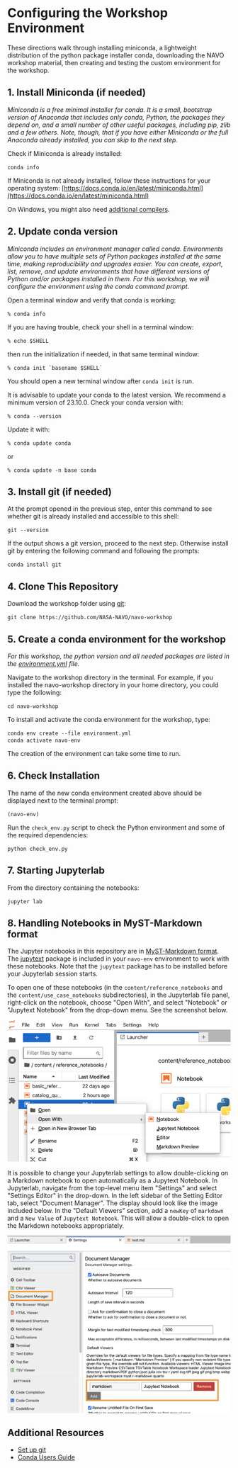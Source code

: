 # Configuring the Workshop Environment
These directions walk through installing miniconda, a lightweight distribution of the python package installer conda, downloading the NAVO workshop material, then creating and testing the custom environment for the  workshop.

## 1. Install Miniconda (if needed)

*Miniconda is a free minimal installer for conda. It is a small, bootstrap
version of Anaconda that includes only conda, Python, the packages they depend
on, and a small number of other useful packages, including pip, zlib and a few
others. Note, though, that if you have either Miniconda or the full Anaconda
already installed, you can skip to the next step.*

Check if Miniconda is already installed:

```console
conda info
```

If Miniconda is not already installed, follow these instructions for your
operating system: [https://docs.conda.io/en/latest/miniconda.html](https://docs.conda.io/en/latest/miniconda.html)

On Windows, you might also need
[additional compilers](https://github.com/conda/conda-build/wiki/Windows-Compilers).

## 2. Update conda version

*Miniconda includes an environment manager called conda. Environments
allow you to have multiple sets of Python packages installed at the same
time, making reproducibility and upgrades easier. You can create,
export, list, remove, and update environments that have different versions of
Python and/or packages installed in them. For this workshop, we will configure the environment using the conda command prompt.*

Open a terminal window and verify that conda is working:

    % conda info

If you are having trouble, check your shell in a terminal window:

    % echo $SHELL

then run the initialization if needed, in that same terminal window:

    % conda init `basename $SHELL`

You should open a new terminal window after `conda init` is run.

It is advisable to update your conda to the latest version. We recommend a minimum
version of 23.10.0. Check your conda version with:

    % conda --version

Update it with:

    % conda update conda

or

    % conda update -n base conda


## 3. Install git (if needed)

At the prompt opened in the previous step, enter this command to see whether git is already installed and accessible to this shell:

```console
git --version
```

If the output shows a git version, proceed to the next step.  Otherwise install git by entering the following command and following the prompts:

```console
conda install git
```

## 4. Clone This Repository

Download the workshop folder using
[git](https://help.github.com/articles/set-up-git/):

```console
git clone https://github.com/NASA-NAVO/navo-workshop
```

## 5. Create a conda environment for the workshop

*For this workshop, the python version and all needed packages are listed in the
[environment.yml](https://github.com/NASA-NAVO/navo-workshop/blob/main/environment.yml) file.*

Navigate to the workshop directory in the terminal. For example, if you installed
the navo-workshop directory in your home directory, you could type the
following:

```console
cd navo-workshop
```

To install and activate the conda environment for the workshop, type:

```console
conda env create --file environment.yml
conda activate navo-env
```

The creation of the environment can take some time to run.

## 6. Check Installation

The name of the new conda environment created above should be displayed next
to the terminal prompt:

```console
(navo-env)
```

Run the `check_env.py` script to check the Python environment and some of the
required dependencies:

```console
python check_env.py
```

## 7. Starting Jupyterlab
From the directory containing the notebooks:

```console
jupyter lab
```

## 8. Handling Notebooks in MyST-Markdown format

The Jupyter notebooks in this repository are in
[MyST-Markdown format](https://myst-nb.readthedocs.io/en/v0.13.2/use/markdown.html).
The [jupytext](https://jupytext.readthedocs.io/en/latest/index.html) package is
included in your `navo-env` environment to work with these notebooks. Note that
the `jupytext` package has to be installed before your Jupyterlab session starts.

To open one of these notebooks (in the `content/reference_notebooks` and the
`content/use_case_notebooks` subdirectories), in the Jupyterlab file panel,
right-click on the notebook, choose "Open With", and select "Notebook" or
"Jupytext Notebook" from the drop-down menu. See the screenshot below.

![Right-click on Markdown notebook](_static/jupytext_rightclick.png "Open With Notebook")

It is possible to change your Jupyterlab settings to allow double-clicking on a
Markdown notebook to open automatically as a Jupytext Notebook. In Jupyterlab,
navigate from the top-level menu item "Settings" and select "Settings Editor"
in the drop-down. In the left sidebar of the Setting Editor tab, select
"Document Manager". The display should look like the image included below. In
the "Default Viewers" section, add a `newKey` of `markdown` and a `New Value`
of `Jupytext Notebook`. This will allow a double-click to open the Markdown
notebooks appropriately.

![Jupyterlab Document Manager settings](_static/jupytext_settings.png "Open Notebooks with Jupytext")

## Additional Resources

- [Set up git](https://help.github.com/articles/set-up-git/)
- [Conda Users Guide](https://docs.conda.io/projects/conda/en/latest/user-guide/)
